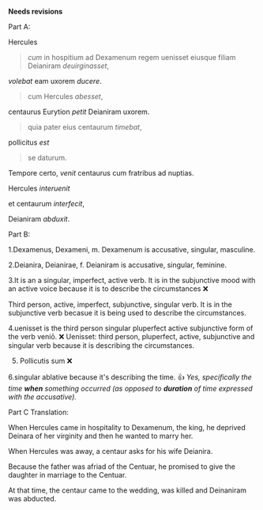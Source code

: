 **Needs revisions**

Part A: 

Hercules

>*cum* in hospitium ad Dexamenum regem uenisset eiusque filiam Deianiram *deuirginasset*,

*volebat* eam uxorem *ducere*.
  
>cum Hercules *abesset*,

centaurus Eurytion *petit* Deianiram uxorem. 

>quia pater eius centaurum *timebat*, 

pollicitus *est* 

>se daturum.
  
Tempore certo, *venit* centaurus cum fratribus ad nuptias. 

Hercules *interuenit* 

et centaurum *interfecit*,

Deianiram *abduxit*.
  
Part B: 

1.Dexamenus, Dexameni, m. Dexamenum is accusative, singular, masculine. 

2.Deianira, Deianirae, f. Deianiram is accusative, singular, feminine. 

3.It is an a singular, imperfect, active verb. It is in the subjunctive mood with an active voice because it is to describe the circumstances  ❌

Third person, active, imperfect, subjunctive, singular verb. It is in the subjunctive verb becasue it is being used to describe the circumstances. 

4.uenisset is the third person singular pluperfect active subjunctive form of the verb veniō.  ❌
Uenisset: third person, pluperfect, active, subjunctive and singular verb because it is describing the circumstances. 

5. Pollicutis sum  ❌

6.singular ablative because it's describing the time. 👍 *Yes, specifically the time **when** something occurred (as opposed to **duration** of time expressed with the accusative).*

Part C Translation: 

When Hercules came in hospitality to Dexamenum, the king, he deprived Deinara of her virginity and then he wanted to marry her. 

When Hercules was away, a centaur asks for his wife Deianira. 

Because the father was afriad of the Centuar, he promised to give the daughter in marriage to the Centuar.  

At that time, the centaur came to the wedding, was killed and Deinaniram was abducted. 



